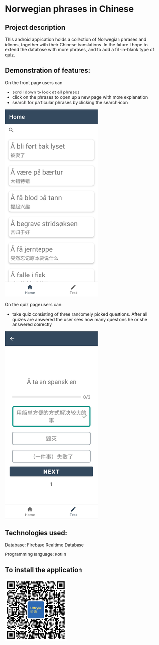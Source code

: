 
# Norwegian phrases in Chinese

## Project description
This android application holds a collection of Norwegian phrases and idioms, together with their Chinese translations. 
In the future I hope to extend the database with more phrases, and to add a fill-in-blank type of quiz.

## Demonstration of features:
On the front page users can
- scroll down to look at all phrases
- click on the phrases to open up a new page with more explanation
- search for particular phrases by clicking the search-icon

<img src="app/src/main/assets/phone1list.jpg" alt="dem1" width="300"/>

On the quiz page users can:
- take quiz consisting of three randomely picked questions. After all quizes are answered the user sees how many questions he or she answered correctly

<img src="app/src/main/assets/phone3quiz.jpg" alt="dem2" width="300"/>

## Technologies used:
Database: Firebase Realtime Database

Programming language: kotlin

## To install the application

<img src="app/src/main/assets/appqrcode.png" alt="qrcode" width="200"/>

